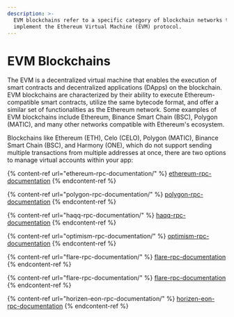 ```yaml
---
description: >-
  EVM blockchains refer to a specific category of blockchain networks that
  implement the Ethereum Virtual Machine (EVM) protocol.
---
```


# EVM Blockchains

The EVM is a decentralized virtual machine that enables the execution of smart contracts and decentralized applications (DApps) on the blockchain. EVM blockchains are characterized by their ability to execute Ethereum-compatible smart contracts, utilize the same bytecode format, and offer a similar set of functionalities as the Ethereum network. Some examples of EVM blockchains include Ethereum, Binance Smart Chain (BSC), Polygon (MATIC), and many other networks compatible with Ethereum's ecosystem.

Blockchains like Ethereum (ETH), Celo (CELO), Polygon (MATIC), Binance Smart Chain (BSC), and Harmony (ONE), which do not support sending multiple transactions from multiple addresses at once, there are two options to manage virtual accounts within your app:

{% content-ref url="ethereum-rpc-documentation/" %}
[ethereum-rpc-documentation](ethereum-rpc-documentation/)
{% endcontent-ref %}

{% content-ref url="polygon-rpc-documentation/" %}
[polygon-rpc-documentation](polygon-rpc-documentation/)
{% endcontent-ref %}

{% content-ref url="haqq-rpc-documentation/" %}
[haqq-rpc-documentation](haqq-rpc-documentation/)
{% endcontent-ref %}

{% content-ref url="optimism-rpc-documentation/" %}
[optimism-rpc-documentation](optimism-rpc-documentation/)
{% endcontent-ref %}

{% content-ref url="flare-rpc-documentation/" %}
[flare-rpc-documentation](flare-rpc-documentation/)
{% endcontent-ref %}

{% content-ref url="flare-rpc-documentation/" %}
[flare-rpc-documentation](flare-rpc-documentation/)
{% endcontent-ref %}

{% content-ref url="horizen-eon-rpc-documentation/" %}
[horizen-eon-rpc-documentation](horizen-eon-rpc-documentation/)
{% endcontent-ref %}
